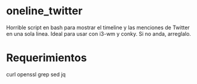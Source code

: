 oneline_twitter
===============

Horrible script en bash para mostrar el timeline y las menciones de Twitter en una sola linea. Ideal para usar con i3-wm y conky. Si no anda, arreglalo.


Requerimientos
==============
curl
openssl
grep
sed
jq

